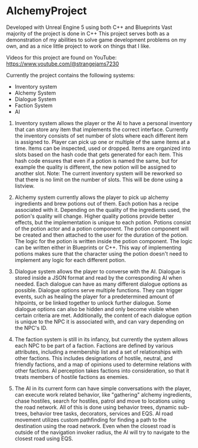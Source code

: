 # AlchemyProject

Developed with Unreal Engine 5 using both C++ and Blueprints
Vast majority of the project is done in C++
This project serves both as a demonstration of my abilities to solve game development problems on my own, and as a nice little project to work on things that I like.

Videos for this project are found on YouTube: https://www.youtube.com/@strangejams7230

Currently the project contains the following systems:

- Inventory system
- Alchemy System
- Dialogue System
- Faction System
- AI

1. Inventory system allows the player or the AI to have a personal inventory that can store any item that implements the correct interface.
Currently the inventory consists of set number of slots where each different item is assigned to. Player can pick up one or multiple of the same items at a time. Items can be inspected, used or dropped. Items are organized into slots based on the hash code that gets generated for each item. This hash code ensures that even if a potion is named the same, but for example the quality is different, the new potion will be assigned to another slot. 
Note: The current inventory system will be reworked so that there is no limit on the number of slots. This will be done using a listview.

2. Alchemy system currently allows the player to pick up alchemy ingredients and brew potions out of them. Each potion has a recipe associated with it. Depending on the quality of the ingredients used, the potion's quality will change. Higher quality potions provide better effects, but the implementation is unique to each potion. Potions consist of the potion actor and a potion component. The potion component will be created and then attached to the user for the duration of the potion. The logic for the potion is written inside the potion component. The logic can be written either in Blueprints or C++. This way of implementing potions makes sure that the character using the potion doesn't need to implement any logic for each different potion.

3. Dialogue system allows the player to converse with the AI. Dialogue is stored inside a JSON format and read by the corresponding AI when needed. Each dialogue can have as many different dialogue options as possible. Dialogue options serve multiple functions. They can trigger events, such as healing the player for a predetermined amount of hitpoints, or be linked together to unlock further dialogue. Some dialogue options can also be hidden and only become visible when certain criteria are met. Additionally, the content of each dialogue option is unique to the NPC it is associated with, and can vary depending on the NPC's ID.

4. The faction system is still in its infancy, but currently the system allows each NPC to be part of a faction. Factions are defined by various attributes, including a membership list and a set of relationships with other factions. This includes designations of hostile, neutral, and friendly factions, and a map of opinions used to determine relations with other factions. AI perception takes factions into consideration, so that it treats members of hostile factions as enemies.

5. The AI in its current form can have simple conversations with the player, can execute work related behavior, like "gathering" alchemy ingredients, chase hostiles, search for hostiles, patrol and move to locations using the road network. All of this is done using behavior trees, dynamic sub-trees, behavior tree tasks, decorators, services and EQS. AI road movement utilizes custom pathfinding for finding a path to the destination using the road network. Even when the closest road is outside of the navigation invoker radius, the AI will try to navigate to the closest road using EQS.

